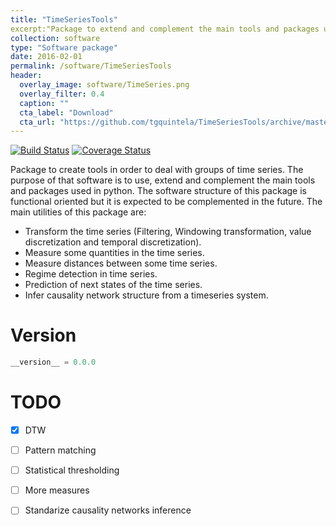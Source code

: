 ```yaml
---
title: "TimeSeriesTools"
excerpt:"Package to extend and complement the main tools and packages used in python for time series analysis."
collection: software
type: "Software package"
date: 2016-02-01
permalink: /software/TimeSeriesTools
header:
  overlay_image: software/TimeSeries.png
  overlay_filter: 0.4
  caption: ""
  cta_label: "Download"
  cta_url: "https://github.com/tgquintela/TimeSeriesTools/archive/master.zip"
---
```


[![Build Status](https://travis-ci.org/tgquintela/TimeSeriesTools.svg?branch=master)](https://travis-ci.org/tgquintela/TimeSeriesTools)
[![Coverage Status](https://coveralls.io/repos/github/tgquintela/TimeSeriesTools/badge.svg?branch=master)](https://coveralls.io/github/tgquintela/TimeSeriesTools?branch=master)

Package to create tools in order to deal with groups of time series. The purpose of that software is to use, extend and complement the main tools and packages used in python.
The software structure of this package is functional oriented but it is expected to be complemented in the future. The main utilities of this package are:
* Transform the time series (Filtering, Windowing transformation, value discretization and temporal discretization).
* Measure some quantities in the time series.
* Measure distances between some time series.
* Regime detection in time series.
* Prediction of next states of the time series.
* Infer causality network structure from a timeseries system.

# Version
```python
__version__ = 0.0.0
```

# TODO
- [X] DTW
- [ ] Pattern matching
- [ ] Statistical thresholding
- [ ] More measures
- [ ] Standarize causality networks inference

